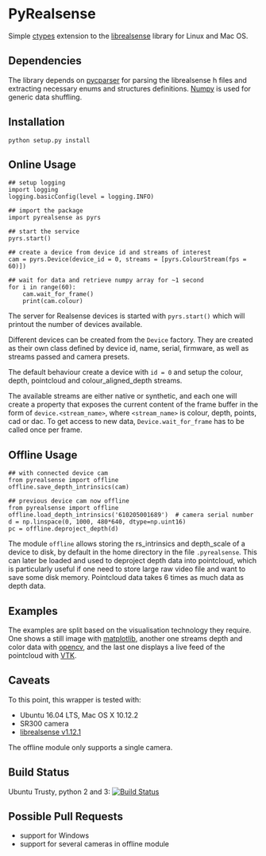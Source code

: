 # PyRealsense

Simple [ctypes](https://docs.python.org/2/library/ctypes.html) extension to the [librealsense](https://github.com/IntelRealSense/librealsense) library for Linux and Mac OS.


## Dependencies

The library depends on [pycparser](https://github.com/eliben/pycparser) for parsing the librealsense h files and extracting necessary enums and structures definitions. [Numpy](http://www.numpy.org/) is used for generic data shuffling.


## Installation

    python setup.py install


## Online Usage

    ## setup logging
    import logging
    logging.basicConfig(level = logging.INFO)

    ## import the package
    import pyrealsense as pyrs

    ## start the service
    pyrs.start()

    ## create a device from device id and streams of interest
    cam = pyrs.Device(device_id = 0, streams = [pyrs.ColourStream(fps = 60)])

    ## wait for data and retrieve numpy array for ~1 second
    for i in range(60):
        cam.wait_for_frame()
        print(cam.colour)

The server for Realsense devices is started with `pyrs.start()` which will printout the number of devices available.

Different devices can be created from the `Device` factory. They are created as their own class defined by device id, name, serial, firmware, as well as streams passed and camera presets.

The default behaviour create a device with `id = 0` and setup the colour, depth, pointcloud and colour_aligned_depth streams.

The available streams are either native or synthetic, and each one will create a property that exposes the current content of the frame buffer in the form of `device.<stream_name>`, where `<stream_name>` is colour, depth, points, cad or dac. To get access to new data, `Device.wait_for_frame` has to be called once per frame.


## Offline Usage
```
## with connected device cam
from pyrealsense import offline
offline.save_depth_intrinsics(cam)
```

```
## previous device cam now offline
from pyrealsense import offline
offline.load_depth_intrinsics('610205001689')  # camera serial number
d = np.linspace(0, 1000, 480*640, dtype=np.uint16)
pc = offline.deproject_depth(d)
```

The module `offline` allows storing the rs_intrinsics and depth_scale of a device to disk, by default in the home directory in the file `.pyrealsense`. This can later be loaded and used to deproject depth data into pointcloud, which is particularly useful if one need to store large raw video file and want to save some disk memory. Pointcloud data takes 6 times as much data as depth data.


## Examples

The examples are split based on the visualisation technology they require. One shows a still image with [matplotlib](http://matplotlib.org/), another one streams depth and color data with [opencv](http://opencv.org/), and the last one displays a live feed of the pointcloud with [VTK](http://www.vtk.org/).


## Caveats

To this point, this wrapper is tested with:
- Ubuntu 16.04 LTS, Mac OS X 10.12.2
- SR300 camera
- [librealsense v1.12.1](https://github.com/IntelRealSense/librealsense/tree/v1.12.1)

The offline module only supports a single camera.


## Build Status

Ubuntu Trusty, python 2 and 3: [![Build Status](https://travis-ci.org/toinsson/pyrealsense.svg?branch=master)](https://travis-ci.org/toinsson/pyrealsense)


## Possible Pull Requests

- support for Windows
- support for several cameras in offline module
